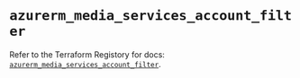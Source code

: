 # `azurerm_media_services_account_filter`

Refer to the Terraform Registory for docs: [`azurerm_media_services_account_filter`](https://www.terraform.io/docs/providers/azurerm/r/media_services_account_filter).
